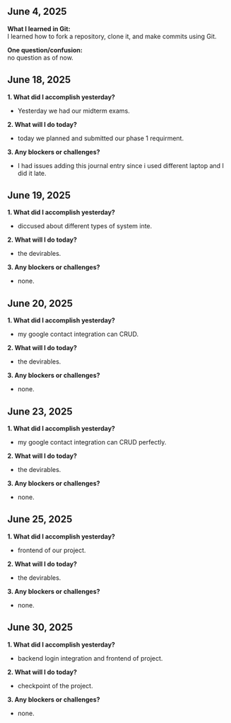 ## June 4, 2025

**What I learned in Git:**  
I learned how to fork a repository, clone it, and make commits using Git.

**One question/confusion:**  
no question as of now.


## June 18, 2025


**1. What did I accomplish yesterday?**
- Yesterday we had our midterm exams.

**2. What will I do today?**
- today we planned and submitted our phase 1 requirment.

**3. Any blockers or challenges?**
- I had issues adding this journal entry since i used different laptop and I did it late.


## June 19, 2025


**1. What did I accomplish yesterday?**
- diccused about different types of system inte.

**2. What will I do today?**
- the devirables.

**3. Any blockers or challenges?**
- none.


## June 20, 2025


**1. What did I accomplish yesterday?**
- my google contact integration can CRUD.

**2. What will I do today?**
- the devirables.

**3. Any blockers or challenges?**
- none.

## June 23, 2025


**1. What did I accomplish yesterday?**
- my google contact integration can CRUD perfectly.

**2. What will I do today?**
- the devirables.

**3. Any blockers or challenges?**
- none.


## June 25, 2025

**1. What did I accomplish yesterday?**
- frontend of our project.

**2. What will I do today?**
- the devirables.

**3. Any blockers or challenges?**
- none.

## June 30, 2025

**1. What did I accomplish yesterday?**
- backend login integration and frontend of project.

**2. What will I do today?**
- checkpoint of the project.

**3. Any blockers or challenges?**
- none.